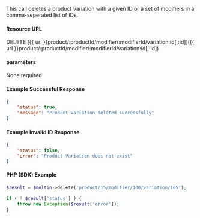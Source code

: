 <!--
@title Delete product variation by ID
@author Moltin Ltd
@description Deletes a product variation with a given ID
@order 3.1.1.6

@sidebar 1
@family Product/Modifier/Variation
@rate No
@auth Yes
@format JSON
@http DELETE
@version beta
-->
This call deletes a product variation with a given ID or a set of modifiers in a comma-seperated list of IDs.

#### Resource URL
DELETE [{{ url }}product/:productId/modifier/:modifierId/variation:id[,:id]]({{ url }}product/:productId/modifier/:modifierId/variation:id[,:id])

#### parameters
None required

<!--code-->
#### Example Successful Response
``` json
{
    "status": true,
    "message": "Product Variation deleted successfully"
}
```

#### Example Invalid ID Response
``` json
{
	"status": false,
	"error": "Product Variation does not exist"
}
```

#### PHP (SDK) Example
``` php
$result = $moltin->delete('product/15/modifier/100/variation/105');

if ( ! $result['status'] ) {
	throw new Exception($result['error']);
}
```
<!--/code-->